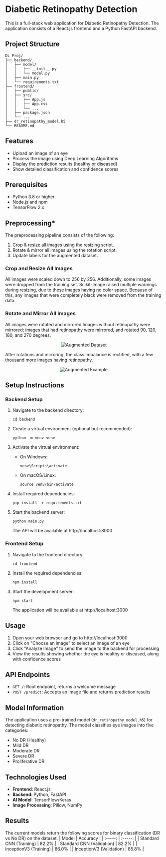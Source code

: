 # Diabetic Retinopathy Detection

This is a full-stack web application for  Diabetic Retinopathy Detection. The application consists of a React.js frontend and a Python FastAPI backend.

## Project Structure

```
DL Proj/
├── backend/
│   ├── model/
│   │   ├── __init__.py
│   │   └── model.py
│   ├── main.py
│   └── requirements.txt
├── frontend/
│   ├── public/
│   ├── src/
│   │   ├── App.js
│   │   ├── App.css
│   │   └── ...
│   ├── package.json
│   └── ...
├── dr_retinopathy_model.h5
└── README.md
```

## Features

- Upload an image of an eye
- Process the image using Deep Learning Algorithms
- Display the prediction results (healthy or diseased)
- Show detailed classification and confidence scores

## Prerequisites

- Python 3.8 or higher
- Node.js and npm
- TensorFlow 2.x
## Preprocessing*

The preprocessing pipeline consists of the following:
1. Crop & resize all images using the resizing script.
2. Rotate & mirror all images using the rotation script.
3. Update labels for the augmented dataset.
### Crop and Resize All Images

All images were scaled down to 256 by 256. Additionally, some images were dropped from the training set. Scikit-Image raised multiple warnings during resizing, due to these images having no color space. Because of this, any images that were completely black were removed from the training data.
### Rotate and Mirror All Images

All images were rotated and mirrored.Images without retinopathy were mirrored; images that had retinopathy were mirrored, and rotated 90, 120, 180, and 270 degrees.

<p align = "center">
<img align="center" src="images/augmented_dataset.png" alt="Augmented Dataset"/>
</p>

After rotations and mirroring, the class imbalance is rectified, with a few thousand more images having retinopathy.

<p align = "center">
<img align="center" src="images/augmentation_example.png" alt="Augmented Example"/>
</p>

## Setup Instructions

### Backend Setup

1. Navigate to the backend directory:
   ```
   cd backend
   ```

2. Create a virtual environment (optional but recommended):
   ```
   python -m venv venv
   ```

3. Activate the virtual environment:
   - On Windows:
     ```
     venv\Scripts\activate
     ```
   - On macOS/Linux:
     ```
     source venv/bin/activate
     ```

4. Install  required dependencies:
   ```
   pip install -r requirements.txt
   ```

5. Start the backend server:
   ```
   python main.py
   ```
   The API will be available at http://localhost:8000

### Frontend Setup

1. Navigate to the frontend directory:
   ```
   cd frontend
   ```

2. Install the required dependencies:
   ```
   npm install
   ```

3. Start the development server:
   ```
   npm start
   ```
   The application will be available at http://localhost:3000

## Usage

1. Open your web browser and go to http://localhost:3000
2. Click on "Choose an image" to select an image of an eye
3. Click "Analyze Image" to send the image to the backend for processing
4. View the results showing whether the eye is healthy or diseased, along with confidence scores

## API Endpoints

- `GET /`: Root endpoint, returns a welcome message
- `POST /predict`: Accepts an image file and returns prediction results

## Model Information

The application uses a pre-trained model (`dr_retinopathy_model.h5`) for detecting diabetic retinopathy. The model classifies eye images into five categories:
- No DR (Healthy)
- Mild DR
- Moderate DR
- Severe DR
- Proliferative DR

## Technologies Used

- **Frontend**: React.js
- **Backend**: Python, FastAPI
- **AI Model**: TensorFlow/Keras 
- **Image Processing**: Pillow, NumPy

## Results

The current models return the following scores for binary classification (DR vs No DR) on the dataset.
| Model | Accuracy |
| :-----: | :-----: |
| Standard CNN (Training) | 82.2% |
| Standard CNN (Validation) | 82.2% |
| InceptionV3 (Training) | 86.0% |
| InceptionV3 (Validation) | 85.8% |


